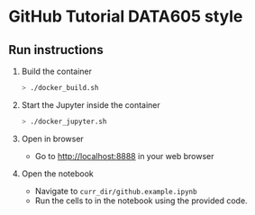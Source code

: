 # GitHub Tutorial DATA605 style

## Run instructions

1. Build the container
   ```bash
   > ./docker_build.sh
   ```

2. Start the Jupyter inside the container
   ```bash
   > ./docker_jupyter.sh
   ```

3. Open in browser
   - Go to [http://localhost:8888](http://localhost:8888) in your web browser

4. Open the notebook
   - Navigate to `curr_dir/github.example.ipynb`
   - Run the cells to in the notebook using the provided code.
